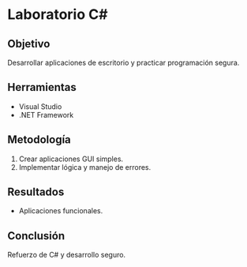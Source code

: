 # Laboratorio C#

## Objetivo
Desarrollar aplicaciones de escritorio y practicar programación segura.

## Herramientas
- Visual Studio
- .NET Framework

## Metodología
1. Crear aplicaciones GUI simples.
2. Implementar lógica y manejo de errores.

## Resultados
- Aplicaciones funcionales.

## Conclusión
Refuerzo de C# y desarrollo seguro.
